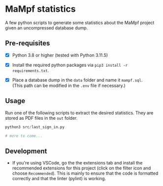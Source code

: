 # MaMpf statistics

A few python scripts to generate some statistics about the MaMpf project given an uncompressed database dump.


## Pre-requisites

- [x] Python 3.8 or higher (tested with Python 3.11.5)
- [x] Install the required python packages via `pip3 install -r requirements.txt`.
- [x] Place a database dump in the `data` folder and name it `mampf.sql`.<br>(This path can be modified in the `.env` file if necessary.)


## Usage

Run one of the following scripts to extract the desired statistics. They are stored as PDF files in the `out` folder.

```py
python3 src/last_sign_in.py

# more to come...
```


## Development

- If you're using VSCode, go the the extensions tab and install the recommended extensions for this project (click on the filter icon and choose `Recommended`). This is mainly to ensure that the code is formatted correctly and that the linter (pylint) is working.
